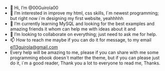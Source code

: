 - 👋 Hi, I’m @00Guirola00
- 👀 I’m interested in improve my html, css skills, I´m newest programming; but right now i´m designing my first website, yeahhhhh 
- 🌱 I’m currently learning MySQL and looking for the best examples and amazing friends it whom can help me with ideas about it and
- 💞️ I’m looking to collaborate on everything; just need to ask me for help.
- 📫 How to reach me maybe if you can do it for message, to my email el13guirola@gmail.com
- Every help will be amazing to me, please if you can share with me some programming ebook doesn´t matter the theme, but if you can please just do it, i´m a good 
reader, Thank you a lot to everyone to read me, Thanks.

<!---
00Guirola00/00Guirola00 is a ✨ special ✨ repository because its `README.md` (this file) appears on your GitHub profile.
You can click the Preview link to take a look at your changes.
--->
